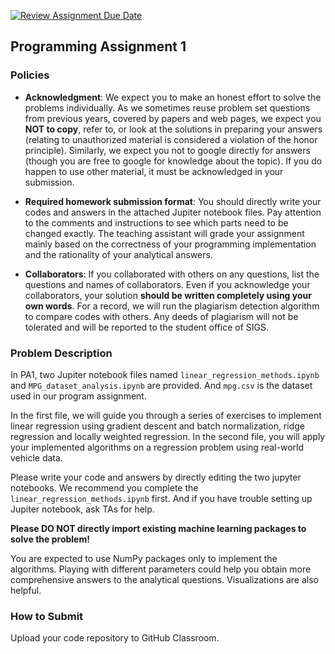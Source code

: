 [![Review Assignment Due Date](https://classroom.github.com/assets/deadline-readme-button-22041afd0340ce965d47ae6ef1cefeee28c7c493a6346c4f15d667ab976d596c.svg)](https://classroom.github.com/a/BR48znJQ)

## Programming Assignment 1

### Policies

+ **Acknowledgment**: We expect you to make an honest effort to solve the problems individually. As we sometimes reuse problem set questions from previous years, covered by papers and web pages, we expect you **NOT to copy**, refer to, or look at the solutions in preparing your answers (relating to unauthorized material is considered a violation of the honor principle). Similarly, we expect you not to google directly for answers (though you are free to google for knowledge about the topic). If you do happen to use other material, it must be acknowledged in your submission. 

+ **Required homework submission format**: You should directly write your codes and answers in the attached Jupiter notebook files. Pay attention to the comments and instructions to see which parts need to be changed exactly. The teaching assistant will grade your assignment mainly based on the correctness of your programming implementation and the rationality of your analytical answers. 

+ **Collaborators**: If you collaborated with others on any questions, list the questions and names of collaborators. Even if you acknowledge your collaborators, your solution **should be written completely using your own words**. For a record, we will run the plagiarism detection algorithm to compare codes with others. Any deeds of plagiarism will not be tolerated and will be reported to the student office of SIGS.

### Problem Description

In PA1, two Jupiter notebook files named `linear_regression_methods.ipynb` and `MPG_dataset_analysis.ipynb` are provided. And `mpg.csv` is the dataset used in our program assignment. 

In the first file, we will guide you through a series of exercises to implement linear regression using gradient descent and batch normalization, ridge regression and locally weighted regression. In the second file,  you will apply your implemented algorithms on a regression problem using real-world vehicle data.  

Please write your code and answers by directly editing the two jupyter notebooks. We recommend you complete the  `linear_regression_methods.ipynb` first. And if you have trouble setting up Jupiter notebook, ask TAs for help. 

**Please DO NOT directly import existing machine learning packages to solve the problem!**

You are expected to use NumPy packages only to implement the algorithms. Playing with different parameters could help you obtain more comprehensive answers to the analytical questions. Visualizations are also helpful. 

### How to Submit

Upload your code repository to GitHub Classroom.